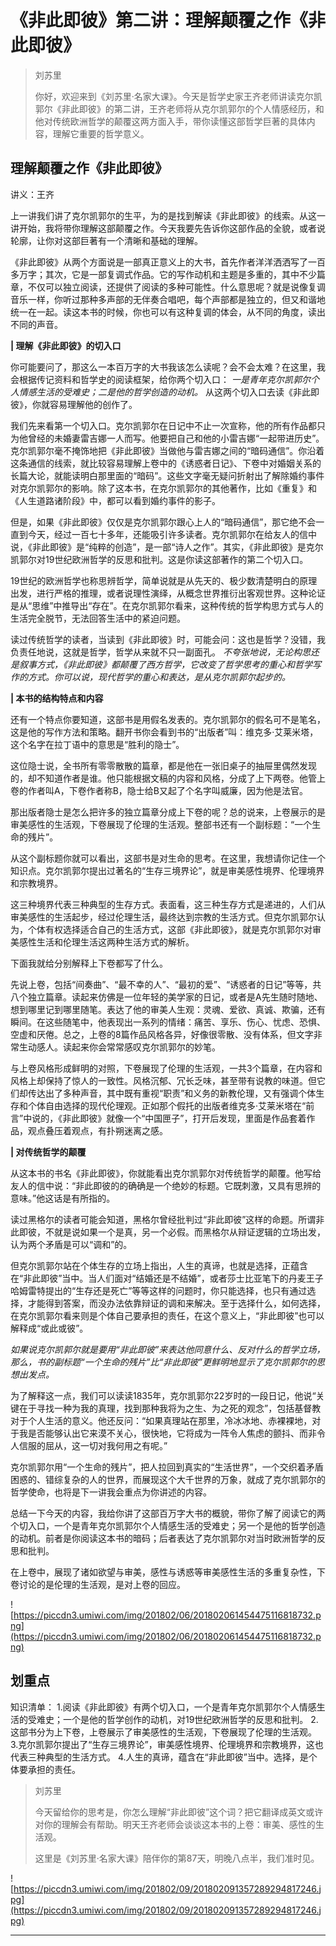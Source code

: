 # 《非此即彼》第二讲：理解颠覆之作《非此即彼》

> 刘苏里
> 
> 你好，欢迎来到《刘苏里·名家大课》。今天是哲学史家王齐老师讲读克尔凯郭尔《非此即彼》的第二讲，王齐老师将从克尔凯郭尔的个人情感经历，和他对传统欧洲哲学的颠覆这两方面入手，带你读懂这部哲学巨著的具体内容，理解它重要的哲学意义。

## 理解颠覆之作《非此即彼》

讲义：王齐

上一讲我们讲了克尔凯郭尔的生平，为的是找到解读《非此即彼》的线索。从这一讲开始，我将带你理解这部颠覆之作。今天我要先告诉你这部作品的全貌，或者说轮廓，让你对这部巨著有一个清晰和基础的理解。

《非此即彼》从两个方面说是一部真正意义上的大书，首先作者洋洋洒洒写了一百多万字；其次，它是一部复调式作品。它的写作动机和主题是多重的，其中不少篇章，不仅可以独立阅读，还提供了阅读的多种可能性。什么意思呢？就是说像复调音乐一样，你听过那种多声部的无伴奏合唱吧，每个声部都是独立的，但又和谐地统一在一起。读这本书的时候，你也可以有这种复调的体会，从不同的角度，读出不同的声音。

 **| 理解《非此即彼》的切入口**

你可能要问了，那这么一本百万字的大书我该怎么读呢？会不会太难？在这里，我会根据传记资料和哲学史的阅读框架，给你两个切入口： *一是青年克尔凯郭尔个人情感生活的受难史；二是他的哲学创造的动机。* 从这两个切入口去读《非此即彼》，你就容易理解他的创作了。

我们先来看第一个切入口。克尔凯郭尔在日记中不止一次宣称，他的所有作品都只为他曾经的未婚妻雷吉娜一人而写。他要把自己和他的小雷吉娜“一起带进历史”。克尔凯郭尔毫不掩饰地把《非此即彼》当做他与雷吉娜之间的“暗码通信”。你沿着这条通信的线索，就比较容易理解上卷中的《诱惑者日记》、下卷中对婚姻关系的长篇大论，就能读明白那里面的“暗码”。这些文字毫无疑问折射出了解除婚约事件对克尔凯郭尔的影响。除了这本书，在克尔凯郭尔的其他著作，比如《重复》和《人生道路诸阶段》中，都可以看到婚约事件的影子。

但是，如果《非此即彼》仅仅是克尔凯郭尔跟心上人的“暗码通信”，那它绝不会一直到今天，经过一百七十多年，还能吸引许多读者。克尔凯郭尔在给友人的信中说，《非此即彼》是“纯粹的创造”，是一部“诗人之作”。其实，《非此即彼》是克尔凯郭尔对19世纪欧洲哲学的反思和批判。这是你读这部著作的第二个切入口。

19世纪的欧洲哲学也称思辨哲学，简单说就是从先天的、极少数清楚明白的原理出发，进行严格的推理，或者说理性演绎，从概念世界推衍出客观世界。这种论证是从“思维”中推导出“存在”。在克尔凯郭尔看来，这种传统的哲学构思方式与人的生活完全脱节，无法回答生活中的紧迫问题。

读过传统哲学的读者，当读到《非此即彼》时，可能会问：这也是哲学？没错，我负责任地说，这就是哲学，哲学从来就不只一副面孔。 *不夸张地说，无论构思还是叙事方式，《非此即彼》都颠覆了西方哲学，它改变了哲学思考的重心和哲学写作的方式。你可以说，现代哲学的重心和表达，是从克尔凯郭尔起步的。*

 **| 本书的结构特点和内容**

还有一个特点你要知道，这部书是用假名发表的。克尔凯郭尔的假名可不是笔名，这是他的写作方法和策略。翻开书你会看到书的“出版者”叫：维克多·艾莱米塔，这个名字在拉丁语中的意思是“胜利的隐士”。

这位隐士说，全书所有零零散散的篇章，都是他在一张旧桌子的抽屉里偶然发现的，却不知道作者是谁。他只能根据文稿的内容和风格，分成了上下两卷。他管上卷的作者叫A，下卷作者称B，隐士给B又起了个名字叫威廉，因为他是法官。

那出版者隐士是怎么把许多的独立篇章分成上下卷的呢？总的说来，上卷展示的是审美感性的生活观，下卷展现了伦理的生活观。整部书还有一个副标题：“一个生命的残片”。

从这个副标题你就可以看出，这部书是对生命的思考。在这里，我想请你记住一个知识点。克尔凯郭尔提出过著名的“生存三境界论”，就是审美感性境界、伦理境界和宗教境界。

这三种境界代表三种典型的生存方式。表面看，这三种生存方式是递进的，人们从审美感性的生活起步，经过伦理生活，最终达到宗教的生活方式。但克尔凯郭尔认为，个体有权选择适合自己的生活方式，这部《非此即彼》，就是克尔凯郭尔对审美感性生活和伦理生活这两种生活方式的解析。

下面我就给分别解释上下卷都写了什么。

先说上卷，包括“间奏曲”、“最不幸的人”、“最初的爱”、“诱惑者的日记”等等，共八个独立篇章。读起来仿佛是一位年轻的美学家的日记，或者是A先生随时随地、想到哪里记到哪里随笔。表达了他的审美人生观：灵魂、爱欲、真诚、欺骗，还有瞬间。在这些随笔中，他表现出一系列的情绪：痛苦、享乐、伤心、忧虑、恐惧、空虚和厌倦。总之，上卷的8篇作品风格各异，好像很零散、没有体系，但文字非常生动感人。读起来你会常常感叹克尔凯郭尔的妙笔。

与上卷风格形成鲜明的对照，下卷展现了伦理的生活观，一共3个篇章，在内容和风格上却保持了惊人的一致性。风格沉郁、冗长乏味，甚至带有说教的味道。但它们却传达出了多种声音，其中既有重视“职责”和义务的新教伦理，又有强调个体生存和个体自由选择的现代伦理观。正如那个假托的出版者维克多·艾莱米塔在“前言”中说的，《非此即彼》就像一个“中国匣子”，打开后发现，里面是作品套着作品，观点叠压着观点，有扑朔迷离之感。

 **| 对传统哲学的颠覆**

从这本书的书名《非此即彼》，你就能看出克尔凯郭尔对传统哲学的颠覆。他写给友人的信中说：“非此即彼的的确确是一个绝妙的标题。它既刺激，又具有思辨的意味。”他这话是有所指的。

读过黑格尔的读者可能会知道，黑格尔曾经批判过“非此即彼”这样的命题。所谓非此即彼，不就是说如果一个是真，另一个必假。而黑格尔从辩证逻辑的立场出发，认为两个矛盾是可以“调和”的。

但克尔凯郭尔站在个体生存的立场上指出，人生的真谛，也就是选择，正蕴含在“非此即彼”当中。当人们面对“结婚还是不结婚”，或者莎士比亚笔下的丹麦王子哈姆雷特提出的“生存还是死亡”等等这样的问题时，你只能选择，也只有通过选择，才能得到答案，而没办法依靠辩证的调和来解决。至于选择什么，如何选择，在克尔凯郭尔看来则是个体自己要承担的责任，在这个意义上，“非此即彼”也可以解释成“或此或彼”。

 *如果说克尔凯郭尔就是要用“非此即彼”来表达他同意什么、反对什么的哲学立场，那么，书的副标题“一个生命的残片”比“非此即彼”更鲜明地显示了克尔凯郭尔的思想出发点。*

为了解释这一点，我们可以读读1835年，克尔凯郭尔22岁时的一段日记，他说“关键在于寻找一种为我的真理，找到那种我将为之生、为之死的观念”，包括基督教对于个人生活的意义。他还反问：“如果真理站在那里，冷冰冰地、赤裸裸地，对于我是否能够认出它来漠不关心，很快地，它将成为一阵令人焦虑的颤抖、而非令人信服的屈从，这一切对我何用之有呢。”

克尔凯郭尔用“一个生命的残片”，把人拉回到真实的“生活世界”，一个交织着矛盾困惑的、错综复杂的人的世界，而展现这个大千世界的万象，就成了克尔凯郭尔的哲学使命，也将是下一讲我会重点为你讲述的内容。

总结一下今天的内容，我给你讲了这部百万字大书的概貌，带你了解了阅读它的两个切入口，一个是青年克尔凯郭尔个人情感生活的受难史；另一个是他的哲学创造的动机。前者是你阅读这本书的暗码；后者表达了克尔凯郭尔对当时欧洲哲学的反思和批判。

在上卷中，展现了诸如欲望与审美，感性与诱惑等审美感性生活的多重复杂性，下卷讨论的是伦理的生活观，是对上卷的回应。

![https://piccdn3.umiwi.com/img/201802/06/201802061454475116818732.png](https://piccdn3.umiwi.com/img/201802/06/201802061454475116818732.png)

## 划重点

知识清单：
1.阅读《非此即彼》有两个切入口，一个是青年克尔凯郭尔个人情感生活的受难史；一个是他的哲学创作的动机，对19世纪欧洲哲学的反思和批判。
2.这部书分为上下卷，上卷展示了审美感性的生活观，下卷展现了伦理的生活观。
3.克尔凯郭尔提出了“生存三境界论”，审美感性境界、伦理境界和宗教境界，这也代表三种典型的生活方式。
4.人生的真谛，蕴含在“非此即彼”当中。选择，是个体要承担的责任。

> 刘苏里
> 
> 今天留给你的思考是，你怎么理解“非此即彼”这个词？把它翻译成英文或许对你的理解会有帮助。明天王齐老师会谈谈这本书的上卷：审美、感性的生活观。
> 
> 这里是《刘苏里·名家大课》陪伴你的第87天，明晚八点半，我们准时见。

![https://piccdn3.umiwi.com/img/201802/09/201802091357289294817246.jpg](https://piccdn3.umiwi.com/img/201802/09/201802091357289294817246.jpg)

---

